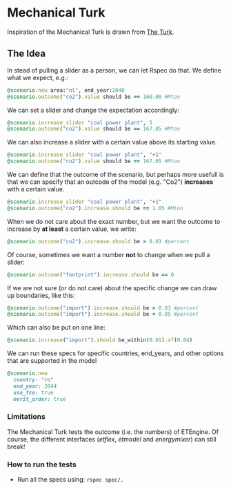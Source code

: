 # Mechanical Turk

Inspiration of the Mechanical Turk is drawn from [The Turk](http://en.wikipedia.org/wiki/The_Turk).

## The Idea

In stead of pulling a slider as a person, we can let Rspec do that. We define
what we expect, e.g.: 

````ruby
@scenario.new area:"nl", end_year:2040
@scenario.outcome("co2").value should be == 160.00 #Mton
````
We can set a slider and change the expectation accordingly:

````ruby
@scenario.increase_slider "coal power plant", 3
@scenario.outcome("co2").value should be == 167.05 #Mton
````
We can also increase a slider with a certain value above its starting
value.

````ruby
@scenario.increase_slider "coal power plant", "+1"
@scenario.outcome("co2").value should be == 167.05 #Mton
````

We can define that the outcome of the scenario, but perhaps more usefull 
is that we can specify that an outcode of the model (e.g. "Co2") 
**increases** with a certain value.

````ruby
@scenario.increase_slider "coal power plant", "+1"
@scenario.outcome("co2").increase.should be == 1.05 #Mton
````

When we do not care about the exact number, but we want the outcome to
increase by **at least** a certain value, we write:

````ruby
@scenario.outcome("co2").increase.should be > 0.03 #percent
````

Of course, sometimes we want a number **not** to change when we pull a
slider:

````ruby
@scenario.outcome("footprint").increase.should be == 0
````

If we are not sure (or do not care) about the specific change we can
draw up boundaries, like this:

````ruby
@scenario.outcome("import").increase.should be > 0.03 #percent
@scenario.outcome("import").increase.should be < 0.05 #percent
````
Which can also be put on one line:

````ruby
@scenario.increase("import").should be_within(0.01).of(0.04)
````
We can run these specs for specific countries, end_years, and other options that
are supported in the model

````ruby
@scenario.new
  country: "ro"
  end_year: 2044
  use_fce: true
  merit_order: true
````

### Limitations

The Mechanical Turk tests the outcome (i.e. the numbers) of ETEngine. Of course, the different
interfaces (*etflex*, *etmodel* and *energymixer*) can still break!

### How to run the tests

* Run all the specs using: `rspec spec/.`
